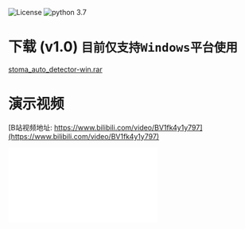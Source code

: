 ![License](https://img.shields.io/github/license/zjxi/zjxi.github.io.svg)
![python 3.7](https://img.shields.io/badge/python-3.7-purple.svg)

# 下载 (v1.0) ```目前仅支持Windows平台使用```

[stoma_auto_detector-win.rar](https://github.com/zjxi/zjxi.github.io/releases/tag/v1.0/stoma-auto-detector.rar)

# 演示视频
[B站视频地址: https://www.bilibili.com/video/BV1fk4y1y797](https://www.bilibili.com/video/BV1fk4y1y797)
<iframe src="//player.bilibili.com/player.html?aid=754635870&bvid=BV1fk4y1y797&cid=237602440&page=1" scrolling="no" border="0" frameborder="no" framespacing="0" allowfullscreen="true"> </iframe>

